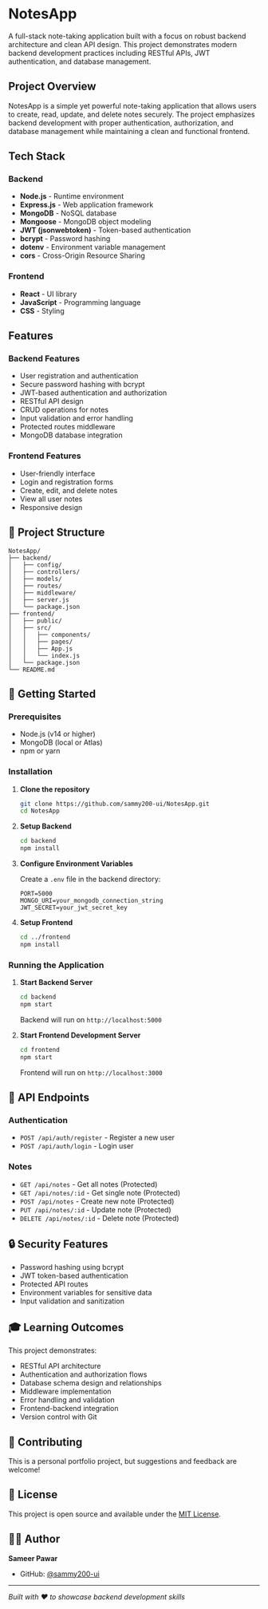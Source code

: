 # NotesApp 

A full-stack note-taking application built with a focus on robust backend architecture and clean API design. This project demonstrates modern backend development practices including RESTful APIs, JWT authentication, and database management.

## Project Overview

NotesApp is a simple yet powerful note-taking application that allows users to create, read, update, and delete notes securely. The project emphasizes backend development with proper authentication, authorization, and database management while maintaining a clean and functional frontend.

## Tech Stack

### Backend
- **Node.js** - Runtime environment
- **Express.js** - Web application framework
- **MongoDB** - NoSQL database
- **Mongoose** - MongoDB object modeling
- **JWT (jsonwebtoken)** - Token-based authentication
- **bcrypt** - Password hashing
- **dotenv** - Environment variable management
- **cors** - Cross-Origin Resource Sharing

### Frontend
- **React** - UI library
- **JavaScript** - Programming language
- **CSS** - Styling

## Features

### Backend Features
-  User registration and authentication
-  Secure password hashing with bcrypt
-  JWT-based authentication and authorization
-  RESTful API design
-  CRUD operations for notes
-  Input validation and error handling
-  Protected routes middleware
-  MongoDB database integration

### Frontend Features
-  User-friendly interface
-  Login and registration forms
-  Create, edit, and delete notes
-  View all user notes
-  Responsive design

## 📁 Project Structure

```
NotesApp/
├── backend/
│   ├── config/
│   ├── controllers/
│   ├── models/
│   ├── routes/
│   ├── middleware/
│   ├── server.js
│   └── package.json
├── frontend/
│   ├── public/
│   ├── src/
│   │   ├── components/
│   │   ├── pages/
│   │   ├── App.js
│   │   └── index.js
│   └── package.json
└── README.md
```

## 🚀 Getting Started

### Prerequisites
- Node.js (v14 or higher)
- MongoDB (local or Atlas)
- npm or yarn

### Installation

1. **Clone the repository**
   ```bash
   git clone https://github.com/sammy200-ui/NotesApp.git
   cd NotesApp
   ```

2. **Setup Backend**
   ```bash
   cd backend
   npm install
   ```

3. **Configure Environment Variables**
   
   Create a `.env` file in the backend directory:
   ```env
   PORT=5000
   MONGO_URI=your_mongodb_connection_string
   JWT_SECRET=your_jwt_secret_key
   ```

4. **Setup Frontend**
   ```bash
   cd ../frontend
   npm install
   ```

### Running the Application

1. **Start Backend Server**
   ```bash
   cd backend
   npm start
   ```
   Backend will run on `http://localhost:5000`

2. **Start Frontend Development Server**
   ```bash
   cd frontend
   npm start
   ```
   Frontend will run on `http://localhost:3000`

## 📡 API Endpoints

### Authentication
- `POST /api/auth/register` - Register a new user
- `POST /api/auth/login` - Login user

### Notes
- `GET /api/notes` - Get all notes (Protected)
- `GET /api/notes/:id` - Get single note (Protected)
- `POST /api/notes` - Create new note (Protected)
- `PUT /api/notes/:id` - Update note (Protected)
- `DELETE /api/notes/:id` - Delete note (Protected)

## 🔒 Security Features

- Password hashing using bcrypt
- JWT token-based authentication
- Protected API routes
- Environment variables for sensitive data
- Input validation and sanitization

## 🎓 Learning Outcomes

This project demonstrates:
- RESTful API architecture
- Authentication and authorization flows
- Database schema design and relationships
- Middleware implementation
- Error handling and validation
- Frontend-backend integration
- Version control with Git

## 🤝 Contributing

This is a personal portfolio project, but suggestions and feedback are welcome!

## 📄 License

This project is open source and available under the [MIT License](LICENSE).

## 👨‍💻 Author

**Sameer Pawar**
- GitHub: [@sammy200-ui](https://github.com/sammy200-ui)

---

*Built with ❤️ to showcase backend development skills*
